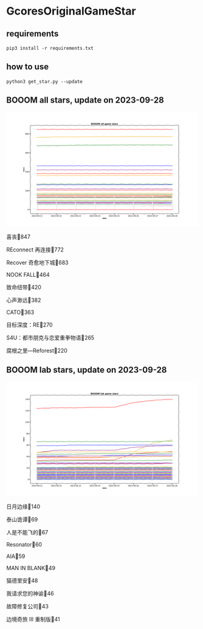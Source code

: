 # GcoresOriginalGameStar

## requirements
```
pip3 install -r requirements.txt
```

## how to use
```
python3 get_star.py --update
```

## BOOOM all stars, update on 2023-09-28 
<div align='center'>
<img src=./pics/all_stars.png alt='BOOOM stars' style='width:1000px;height:auto;'>
</div>

喜丧🌟847

REconnect 再连接🌟772

Recover 奇愈地下城🌟683

NOOK FALL🌟464

致命纽带🌟420

心声渺远🌟382

CATO🌟363

目标深度：RE🌟270

S4U：都市朋克与恋爱重拳物语🌟265

腐根之里—Reforest🌟220

## BOOOM lab stars, update on 2023-09-28 
<div align='center'>
<img src=./pics/lab_stars.png alt='BOOOM stars' style='width:1000px;height:auto;'>
</div>

日月边缘🌟140

泰山诡谭🌟69

人是不能飞的🌟67

Resonator🌟60

AIA🌟59

MAN IN BLANK🌟49

猫德里安🌟48

我请求您的神谕🌟46

故障修复公司🌟43

边境奇旅 III 重制版🌟41

